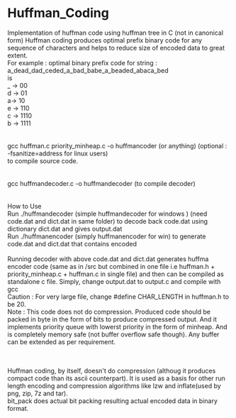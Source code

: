 # Huffman_Coding
Implementation of huffman code using huffman tree in C (not in canonical form)
Huffman coding produces optimal prefix binary code for any sequence of characters and helps to reduce size of encoded data to great extent.  
For example : optimal binary prefix code for string :  
 a_dead_dad_ceded_a_bad_babe_a_beaded_abaca_bed  
is <br> _ -> 00 <br> d -> 01 <br> a-> 10 <br> e -> 110 <br> c -> 1110 <br> b -> 1111 <br>
<br> 
<br>
gcc huffman.c priority_minheap.c -o huffmancoder (or anything) (optional : -fsanitize=address for linux users)<br>
to compile source code.
<br>
<br>
<br> gcc huffmandecoder.c -o huffmandecoder (to compile decoder)
<br>
<br>
<br> How to Use
<br> Run ./huffmandecoder (simple huffmandecoder for windows )  (need code.dat and dict.dat in same folder) to decode back code.dat using dictionary dict.dat and gives output.dat 
<br> Run ./huffmanencoder <filename> (simply huffmanencoder <filename> for win)   to generate code.dat and dict.dat that contains encoded <filename> 
 <br>
 <br> Running decoder with above code.dat and dict.dat generates huffma encoder code (same as in /src but combined in one file i.e huffman.h + priority_minheap.c + huffman.c in single file) and then can be compiled as standalone c file. Simply, change output.dat to output.c and compile with gcc
 <br>
 Caution : For very large file, change #define CHAR_LENGTH in huffman.h to be 20.
 <br>
Note : This code does not do compression. Produced code should be packed in byte in the form of bits to produce compressed output. And it implements priority queue with lowerst priority in the form of minheap. And is completely memory safe (not buffer overflow safe though). Any buffer can be extended as per requirement. 
 
 <br>
 <br>
 Huffman coding, by itself, doesn't do compression (althoug it produces compact code than its ascii counterpart). It is used as a basis for other run length encoding and compression algorithms like lzw and inflate(used by png, zip, 7z and tar).
<br>
bit_pack does actual bit packing resulting actual encoded data in binary format.
<br>
